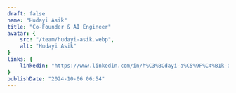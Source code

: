 ```yaml
---
draft: false
name: "Hudayi Asik"
title: "Co-Founder & AI Engineer"
avatar: {
    src: "/team/hudayi-asik.webp",
    alt: "Hudayi Asik"
}
links: {
    linkedin: "https://www.linkedin.com/in/h%C3%BCdayi-a%C5%9F%C4%B1k-a60268231/",
}
publishDate: "2024-10-06 06:54"
---
```

